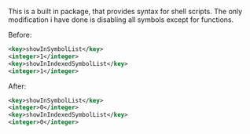 This is a built in package, that provides syntax for shell scripts. The only modification i have done is disabling all symbols except for functions.  

Before:  

``` XML
<key>showInSymbolList</key>
<integer>1</integer>
<key>showInIndexedSymbolList</key>
<integer>1</integer>
```

After:  

``` XML
<key>showInSymbolList</key>
<integer>0</integer>
<key>showInIndexedSymbolList</key>
<integer>0</integer>
```


